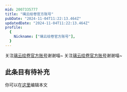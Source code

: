 ```yaml
---
mid: 2007335777
title: "璃云绘卷官方账号"
pubDate: "2024-11-04T11:22:13.464Z"
updatedDate: "2024-11-04T11:22:13.464Z"
profile:
  {
    Nickname: ["璃云绘卷官方账号"],
  }
---
```


关注[璃云绘卷官方账号](https://space.bilibili.com/2007335777)谢谢喵~ 关注[璃云绘卷官方账号](https://space.bilibili.com/2007335777)谢谢喵~

## 此条目有待补充
你可以在[这里](https://github.com/Yuhanawa/VTuber.ICU-Content/edit/master/v/璃云绘卷官方账号/index.md)编辑本文
